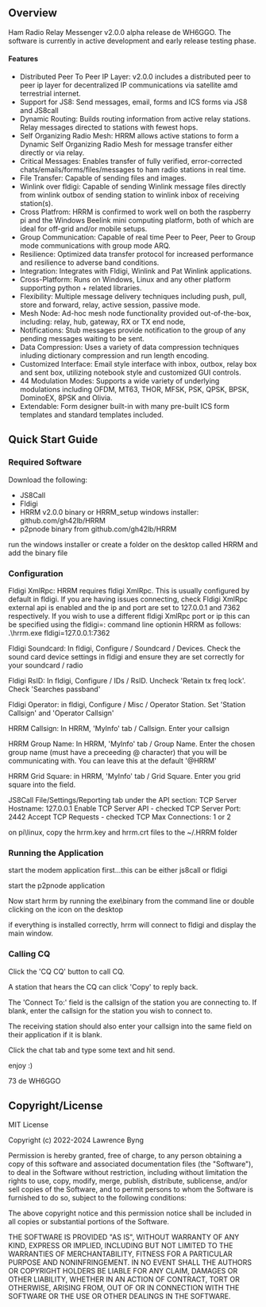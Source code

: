 ## Overview

Ham Radio Relay Messenger v2.0.0 alpha release de WH6GGO. The software is currently in active development and early release testing phase.


#### Features
* Distributed Peer To Peer IP Layer: v2.0.0 includes a distributed peer to peer ip layer for decentralized IP communications via satellite amd terrestrial internet.
* Support for JS8: Send messages, email, forms and ICS forms via JS8 and JS8call
* Dynamic Routing: Builds routing information from active relay stations. Relay messages directed to stations with fewest hops.
* Self Organizing Radio Mesh: HRRM allows active stations to form a Dynamic Self Organizing Radio Mesh for message transfer either directly or via relay.
* Critical Messages: Enables transfer of fully verified, error-corrected chats/emails/forms/files/messages to ham radio stations in real time.
* File Transfer: Capable of sending files and images.
* Winlink over fldigi: Capable of sending Winlink message files directly from winlink outbox of sending station to winlink inbox of receiving station(s).
* Cross Platfrom: HRRM is confirmed to work well on both the raspberry pi and the Windows Beelink mini computing platform, both of which are ideal for off-grid and/or mobile setups.
* Group Communication: Capable of real time Peer to Peer, Peer to Group mode communications with group mode ARQ.
* Resilience: Optimized data transfer protocol for increased performance and resilience to adverse band conditions.
* Integration: Integrates with Fldigi, Winlink and Pat Winlink applications.
* Cross-Platform: Runs on Windows, Linux and any other platform supporting python + related libraries.
* Flexibility: Multiple message delivery techniques including push, pull, store and forward, relay, active session, passive mode.
* Mesh Node: Ad-hoc mesh node functionality provided out-of-the-box, including: relay, hub, gateway, RX or TX end node,
* Notifications: Stub messages provide notification to the group of any pending messages waiting to be sent.
* Data Compression: Uses a variety of data compression techniques inluding dictionary compression and run length encoding.
* Customized Interface: Email style interface with inbox, outbox, relay box and sent box, utilizing notebook style and customized GUI controls.
* 44 Modulation Modes: Supports a wide variety of underlying modulations including OFDM, MT63, THOR, MFSK, PSK, QPSK, BPSK, DominoEX, 8PSK and Olivia.
* Extendable: Form designer built-in with many pre-built ICS form templates and standard templates included.


## Quick Start Guide

### Required Software

Download the following:

* JS8Call
* Fldigi
* HRRM v2.0.0 binary or HRRM_setup windows installer: github.com/gh42lb/HRRM
* p2pnode binary from github.com/gh42lb/HRRM

run the windows installer or create a folder on the desktop called HRRM and add the binary file

### Configuration

Fldigi XmlRpc: HRRM requires fldigi XmlRpc. This is usually configured by default in fldigi. If you are having issues connecting, check Fldigi XmlRpc external api is enabled and the ip and port are set to 127.0.0.1 and 7362 respectively. If you wish to use a different fldigi XmlRpc port or ip this can be specified using the fldigi=<IP>:<port> command line optionin HRRM as follows:   .\hrrm.exe fldigi=127.0.0.1:7362

Fldigi Soundcard: In fldigi, Configure / Soundcard / Devices. Check the sound card device settings in fldigi and ensure they are set correctly for your soundcard / radio

Fldigi RsID: In fldigi, Configure / IDs / RsID. Uncheck 'Retain tx freq lock'. Check 'Searches passband'

Fldigi Operator: in fldigi, Configure / Misc / Operator Station. Set 'Station Callsign' and 'Operator Callsign'

HRRM Callsign: In HRRM, 'MyInfo' tab / Callsign. Enter your callsign

HRRM Group Name: In HRRM, 'MyInfo' tab / Group Name. Enter the chosen group name (must have a preceeding @ character) that you will be communicating with. You can leave this at the default '@HRRM'

HRRM Grid Square: in HRRM, 'MyInfo' tab / Grid Square. Enter you grid square into the field.

JS8Call 
File/Settings/Reporting tab
under the API section:
TCP Server Hostname: 127.0.0.1   Enable TCP Server API - checked
TCP Server Port:     2442        Accept TCP Requests   - checked
TCP Max Connections: 1 or 2

on pi\linux, copy the hrrm.key and hrrm.crt files to the ~/.HRRM folder

### Running the Application

start the modem application first...this can be either js8call or fldigi

start the p2pnode application

Now start hrrm by running the exe\binary from the command line or double clicking on the icon on the desktop

if everything is installed correctly, hrrm will connect to fldigi and display the main window.



### Calling CQ

Click the 'CQ CQ' button to call CQ.

A station that hears the CQ can click 'Copy' to reply back.

The 'Connect To:' field is the callsign of the station you are connecting to. If blank, enter the callsign for the station you wish to connect to.

The receiving station should also enter your callsign into the same field on their application if it is blank.

Click the chat tab and type some text and hit send.




enjoy :)

73 de WH6GGO


## Copyright/License

MIT License

Copyright (c) 2022-2024 Lawrence Byng

Permission is hereby granted, free of charge, to any person obtaining a copy
of this software and associated documentation files (the "Software"), to deal
in the Software without restriction, including without limitation the rights
to use, copy, modify, merge, publish, distribute, sublicense, and/or sell
copies of the Software, and to permit persons to whom the Software is
furnished to do so, subject to the following conditions:

The above copyright notice and this permission notice shall be included in all
copies or substantial portions of the Software.

THE SOFTWARE IS PROVIDED "AS IS", WITHOUT WARRANTY OF ANY KIND, EXPRESS OR
IMPLIED, INCLUDING BUT NOT LIMITED TO THE WARRANTIES OF MERCHANTABILITY,
FITNESS FOR A PARTICULAR PURPOSE AND NONINFRINGEMENT. IN NO EVENT SHALL THE
AUTHORS OR COPYRIGHT HOLDERS BE LIABLE FOR ANY CLAIM, DAMAGES OR OTHER
LIABILITY, WHETHER IN AN ACTION OF CONTRACT, TORT OR OTHERWISE, ARISING FROM,
OUT OF OR IN CONNECTION WITH THE SOFTWARE OR THE USE OR OTHER DEALINGS IN THE
SOFTWARE.



